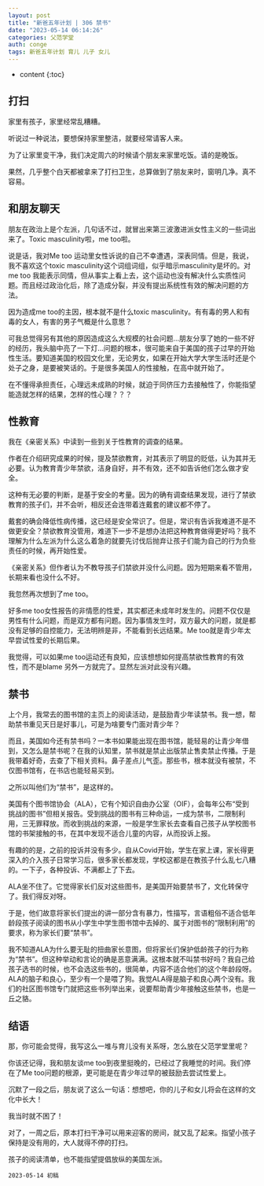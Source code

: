 ```yaml
---
layout: post
title: "新爸五年计划 | 306 禁书"
date: "2023-05-14 06:14:26"
categories: 父范学堂
auth: conge
tags: 新爸五年计划 育儿 儿子 女儿
---
```

* content
{:toc}

## 打扫

家里有孩子，家里经常乱糟糟。

听说过一种说法，要想保持家里整洁，就要经常请客人来。

为了让家里变干净，我们决定周六的时候请个朋友来家里吃饭。请的是晚饭。

果然，几乎整个白天都被拿来了打扫卫生，总算做到了朋友来时，窗明几净。真不容易。




## 和朋友聊天

朋友在政治上是个左派，几句话不过，就冒出来第三波激进派女性主义的一些词出来了。Toxic masculinity啦，me too啦。

说是话，我对Me too 运动里女性诉说的自己不幸遭遇，深表同情。但是，我说，我不喜欢这个toxic masculinity这个词组词组，似乎暗示masculinity是坏的。对me too 我能表示同情，但从事实上看上去，这个运动也没有解决什么实质性问题。而且经过政治化后，除了造成分裂，并没有提出系统性有效的解决问题的方法。

因为造成me too的主因，根本就不是什么toxic masculinity。有有毒的男人和有毒的女人，有害的男子气概是什么意思？

可我总觉得另有其他的原因造成这么大规模的社会问题…朋友分享了她的一些不好的经历，我头脑中亮了一下灯…问题的根本，很可能来自于美国的孩子过早的开始性生活。要知道美国的校园文化里，无论男女，如果在开始大学大学生活时还是个处子之身，是要被笑话的。于是很多美国人的性接触，在高中就开始了。

在不懂得承担责任，心理远未成熟的时候，就迫于同侪压力去接触性了，你能指望能造就怎样的结果，怎样的性心理？？？

## 性教育

我在《亲密关系》中读到一些到关于性教育的调查的结果。

作者在介绍研究成果的时候，提及禁欲教育，对其表示了明显的贬低，认为其并无必要。认为教育青少年禁欲，洁身自好，并不有效，还不如告诉他们怎么做才安全。

这种有无必要的判断，是基于安全的考量。因为的确有调查结果发现，进行了禁欲教育的孩子们，并不会听，相反还会连带着连戴套的建议都不停了。

戴套的确会降低性病传播，这已经是安全常识了。但是，常识有告诉我难道不是不做更安全？禁欲教育没管用，难道下一步不是想办法把这种教育做得更好吗？我不理解为什么左派为什么这么着急的就要先讨伐后抛弃让孩子们能为自己的行为负些责任的时候，再开始性爱。

《亲密关系》但作者认为不教导孩子们禁欲并没什么问题。因为短期来看不管用，长期来看也没什么不好。

我忽然再次想到了me too。

好多me too女性报告的非情愿的性爱，其实都还未成年时发生的。问题不仅仅是男性有什么问题，而是双方都有问题。因为事情发生时，双方最大的问题，就是都没有足够的自控能力，无法明辨是非，不能看到长远结果。Me too就是青少年太早尝试性爱的长期后果。

我觉得，可以如果me too运动还有良知，应该想想如何提高禁欲性教育的有效性，而不是blame 另外一方就完了。显然左派对此没有兴趣。

## 禁书

上个月，我常去的图书馆的主页上的阅读活动，是鼓励青少年读禁书。我一想，帮助禁书重见天日是好事儿，可是为啥要专门面对青少年？

而且，美国如今还有禁书吗？一本书如果能出现在图书馆，能轻易的让青少年借到，又怎么是禁书呢？在我的认知里，禁书就是禁止出版禁止售卖禁止传播。于是我带着好奇，去查了下相关资料。鼻子差点儿气歪。那些书，根本就没有被禁，不仅图书馆有，在书店也能轻易买到。

之所以叫他们为“禁书”，是这样的。

美国有个图书馆协会（ALA），它有个知识自由办公室（OIF），会每年公布“受到挑战的图书”但相关报告。受到挑战的图书有三种命运，一成为禁书，二限制利用，三无罪释放。而收到挑战的来源，一般是学生家长去查看自己孩子从学校图书馆的书架接触的书，在其中发现不适合儿童的内容，从而投诉上报。

有趣的的是，之前的投诉并没有多少。自从Covid开始，学生在家上课，家长得更深入的介入孩子日常学习后，很多家长都发现，学校这都是在教孩子什么乱七八糟的。一下子，各种投诉、不满都上了下去。

ALA坐不住了。它觉得家长们反对这些图书，是美国开始要禁书了，文化转保守了。我们得反对呀。

于是，他们故意将家长们提出的讲一部分含有暴力，性描写，言语粗俗不适合低年龄段孩子阅读的图书从小学生中学生图书馆中去掉的、属于对图书的“限制利用”的要求，称为家长们要“禁书”。

我不知道ALA为什么要无耻的扭曲家长意图，但将家长们保护低龄孩子的行为称为“禁书”。但这种举动和言论的确是恶意满满。这根本就不叫禁书好吗？我自己给孩子选书的时候，也不会选这些书的，很简单，内容不适合他们的这个年龄段呀。ALA的脑子和良心，至少有一个是喂了狗。我觉ALA得是脑子和良心两个没有。我们的社区图书馆专门就把这些书列举出来，说要帮助青少年接触这些禁书，也是一丘之貉。

## 结语

那，你可能会觉得，我写这么一堆与育儿没有关系呀，怎么放在父范学堂里呢？

你该还记得，我和朋友谈me too到夜里挺晚的，已经过了我睡觉的时间。我们停在了Me too问题的根源，更可能是在青少年过早的被鼓励去尝试性爱上。

沉默了一段之后，朋友说了这么一句话：想想吧，你的儿子和女儿将会在这样的文化中长大！

我当时就不困了！

对了，一周之后，原本打扫干净可以用来迎客的房间，就又乱了起来。指望小孩子保持是没有用的，大人就得不停的打扫。

孩子的阅读清单，也不能指望提倡放纵的美国左派。

```
2023-05-14 初稿
```
